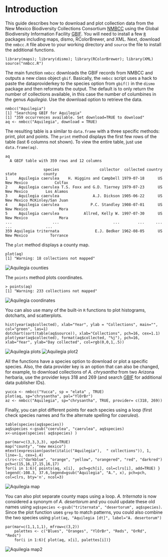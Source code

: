 # Introduction

This guide describes how to download and plot collection data from the New Mexico Biodiversity Collections Consortium [NMBCC](http://nmbiodiversity.org/) using the Global Biodiversity Information Facility [GBIF](http://data.gbif.org).  You will need to install a few [`R`](http://cran.r-project.org) packages including maps, dismo, RColorBrewer, and XML.  Next, download the `nmbcc.R` file above to your working directory and `source` the file to install the additional functions.

	library(maps); library(dismo); library(RColorBrewer); library(XML)
	source("nmbcc.R")
       
The main function `nmbcc` downloads the GBIF records from NMBCC and outputs a new class object `gbif`. Basically, the `nmbcc` script uses a hack to paste the dataproviderkey to the species option from `gbif()` in the `dismo` package and then reformats the output.  The default is to only return the number of collections available, in this case the number of columbines in the genus *Aquilegia*. Use the download option to retrieve the data.

	nmbcc("Aquilegia")
	[1] "Searching GBIF for Aquilegia"
	[1] "359 occurrences available. Set download=TRUE to download"
	aq <- nmbcc("Aquilegia", download = TRUE)

The resulting table is a similar to `data.frame` with a three specific methods: print, plot and points. The `print` method displays the first few rows of the table (last 6 columns not shown). To view the entire table, just use `data.frame(aq)`. 

	aq
	  A GBIF table with 359 rows and 12 columns

	                 species                  collector  collected country      state            county
	1     Aquilegia caerulea    H. Higgins and Campbell 1979-07-18      US New Mexico            Colfax
	2     Aquilegia caerulea T.S. Foxx and G.D. Tierney 1979-07-23      US New Mexico        Los Alamos
	3     Aquilegia caerulea               A.J. Dickson 1905-06-22      US New Mexico McKinley/San Juan
	4     Aquilegia caerulea              P.C. Standley 1908-07-01      US New Mexico              Mora
	5     Aquilegia caerulea           Allred, Kelly W. 1997-07-30      US New Mexico              Mora
	...                  ...                        ...        ...     ...        ...               ...
	359 Aquilegia triternata                E.J. Bedker 1962-08-05      US New Mexico          Torrance


The `plot` method displays a county map. 

	plot(aq)
	[1] "Warning: 18 collections not mapped"

![Aquilegia counties](/cstubben/nmbcc/raw/master/plots/aq_counties.png)


The `points` method plots coordinates.

	> points(aq)
	[1] "Warning: 233 collections not mapped"

![Aquilegia coordinates](/cstubben/nmbcc/raw/master/plots/aq_coords.png)

You can also use many of the built-in `R` functions to plot histograms, dotcharts, and scatterplots.

	hist(year(aq$collected), xlab="Year", ylab = "Collections", main="", col="green", las=1)
	dotchart(sort(table(aq$source)), xlab="Collections", pch=16, cex=1.1)
	plot(year(aq$collected), format(aq$collected, "%j"), pch=16, xlab="Year", ylab="Day collected", col=rgb(0,0,1,.5))


![Aquilegia plots](/cstubben/nmbcc/raw/master/plots/aq_plots.png)
![Aquilegia plot2](/cstubben/nmbcc/raw/master/plots/aq_plots2.png)


All the functions have a species option to download or plot a specific species.  Also, the data provider key is an option that can also be changed, for example, to download collections of *A. chrysantha* from two Arizona herbaria, use the provider keys 318 and 269 (and search [GBIF](http://data.gbif.org) for additional data publisher IDs).  

	yucca <- nmbcc("Yucca", sp = "elata" , TRUE)
	plot(aq, sp="chrysantha", pal="YlOrBr")
	az <- nmbcc("Aquilegia", sp="chrysantha", TRUE, provider= c(318, 269))

Finally, you can plot different points for each species using a loop (first check species names and fix the alternate spelling for *caerulea*).

	table(species(aq$species))
	aq$species <-gsub("coerulea", "caerulea", aq$species)
	x<-unique(species( aq$species) )
	
	par(mar=c(3,3,3,3), xpd=TRUE)
	map("county", "new mexico")
	mtext(expression(paste(italic("Aquilegia"),  " collections")), 1, line=-1, cex=1.4)
	clrs<-c("darkblue", "orange", "yellow", "orangered", "red", "darkred")
	pch=c(15,16,17,15,16,17)
	for(i in 1:6){ points(aq, x[i],  pch=pch[i], col=clrs[i], add=TRUE) }
	legend(-108.3, 37.6,legend=gsub("Aquilegia", "A.", x), pch=pch, col=clrs, bty='n', ncol=3)

![Aquilegia map](/cstubben/nmbcc/raw/master/plots/aq_sp.png)

You can also plot separate county maps using a loop.  *A. triternata* is now considered a synonym of *A. desertorum* and you could update these old names using `aq$species <-gsub("triternata", "desertorum", aq$species)`.  Since the plot function uses `grep` to match patterns, you could also combine the two species using `plot(aq, "Aquilegia [dt]", label="A. desertorum")`

	par(mar=c(1,1,1,1), mfrow=c(3,2))
        palettes <- c("Blues", "Oranges", "YlOrBr", "Reds", "OrRd", "Reds")
        for(i in 1:6){ plot(aq, x[i], palettes[i])}

![Aquilegia map2](/cstubben/nmbcc/raw/master/plots/aq_sp2.png)





